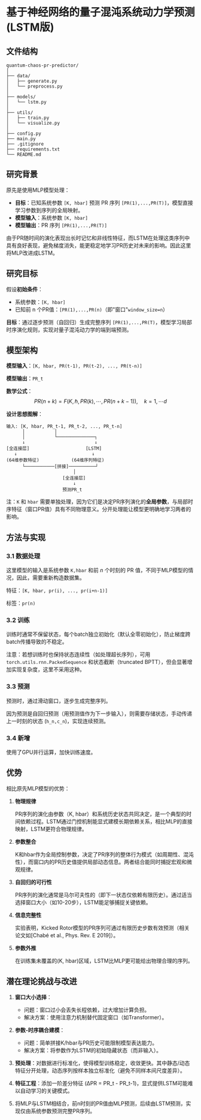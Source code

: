 # 基于神经网络的量子混沌系统动力学预测(LSTM版)

## 文件结构

```text
quantum-chaos-pr-predictor/
│
├── data/
│   ├── generate.py
│   └── preprocess.py
│
├── models/
│   └── lstm.py
│
├── utils/
│   ├── train.py
│   └── visualize.py
│
├── config.py
├── main.py
├── .gitignore
├── requirements.txt
└── README.md
```



## 研究背景

原先是使用MLP模型处理：

- **目标**：已知系统参数 `[K, hbar]` 预测 PR 序列 `[PR(1),...,PR(T)]`，模型直接学习参数到序列的全局映射。
- **模型输入**：系统参数 `[K, hbar]` 
- **模型输出**：PR 序列 `[PR(1),...,PR(T)]` 

由于PR随时间的演化表现出长时记忆和非线性特征，而LSTM在处理这类序列中具有良好表现，避免梯度消失，能更稳定地学习PR历史对未来的影响。因此这里将MLP改进成LSTM。



## 研究目标

假设**初始条件**：

- 系统参数：`[K, hbar]`
- 已知前 n 个PR值：`[PR(1),...,PR(n)`（即"窗口"`window_size=n`）

**目标**：通过逐步预测（自回归）生成完整序列 `[PR(1),...,PR(T)`，模型学习局部时序演化规则，实现对量子混沌动力学的端到端预测。



## 模型架构

**模型输入**：`[K, hbar, PR(t-1), PR(t-2), ..., PR(t-n)]`

**模型输出**：`PR_t`

**数学公式**：
$$
PR(n+k) = F(K,\hbar, PR(k),\cdots, PR(n+k-1)),\quad k=1,\cdots d \nonumber
$$


**设计思想图解**：

```
输入: [K, hbar, PR_t-1, PR_t-2, ..., PR_t-n] 
      │           │
      │           └──────────────┐
      ↓                          ↓
[全连接层]                     [LSTM]
   ↓                            ↓
(64维参数特征)            (64维序列特征)
      └───────────[拼接]──────────┘
                         │
                     [全连接层]
                         ↓
                     预测PR_t
```

 注：`K` 和 `hbar` 需要单独处理，因为它们是决定PR序列演化的**全局参数**，与局部时序特征（窗口PR值）具有不同物理意义。分开处理能让模型更明确地学习两者的影响。



## 方法与实现

### 3.1 数据处理

这里模型的输入是系统参数 `K,hbar` 和前 $n$ 个时刻的 PR 值，不同于MLP模型的情况，因此，需要重新构造数据集。

特征：`[K, hbar, pr(i), ..., pr(i+n-1)]`

标签：`pr(n)`



### **3.2 训练**

训练时通常不保留状态，每个batch独立初始化（默认全零初始化），防止梯度跨batch传播导致的不稳定。

注意：若想训练时也保持状态连续性（如处理超长序列），可用 `torch.utils.rnn.PackedSequence` 和状态截断（truncated BPTT），但会显著增加实现复杂度，这里不采用这种。



### 3.3 预测

预测时，通过滑动窗口，逐步生成完整序列。

因为预测是自回归预测（用预测值作为下一步输入），则需要存储状态，手动传递上一时刻的状态 (`h_n,c_n`)，实现连续预测。



### 3.4 新增

使用了GPU并行运算，加快训练速度。



## 优势

相比原先MLP模型的优势：

1. **物理规律**

   PR序列的演化由参数（K, hbar）和系统历史状态共同决定，是一个典型的时间依赖过程。LSTM通过门控机制能显式建模长期依赖关系，相比MLP的直接映射，LSTM更符合物理规律。

2. **参数整合**

   K和hbar作为全局控制参数，决定了PR序列的整体行为模式（如周期性、混沌性），而窗口内的PR历史值提供局部动态信息。两者结合能同时捕捉宏观和微观规律。

3. **自回归的可行性**

   PR序列的演化通常是马尔可夫性的（即下一状态仅依赖有限历史）。通过适当选择窗口大小（如10-20步），LSTM能足够捕捉关键依赖。

4. **信息完整性**

   实验表明，Kicked Rotor模型的PR序列可通过有限历史步数有效预测（相关论文如[Chabé et al., Phys. Rev. E 2019]）。

5. **参数外推**

   在训练集未覆盖的(K, hbar)区域，LSTM比MLP更可能给出物理合理的序列。



## **潜在理论挑战与改进**

1. **窗口大小选择**：

   - 问题：窗口过小会丢失长程依赖，过大增加计算负担。
   - 解决方案：使用注意力机制替代固定窗口（如Transformer）。

2. **参数-时序耦合建模**：

   - 问题：简单拼接K/hbar与PR历史可能限制模型表达能力。
   - 解决方案：将参数作为LSTM的初始隐藏状态（而非输入）。

3. **预处理**：对数据进行标准化，使得模型训练稳定，收敛更快。其中静态/动态特征分开处理，动态序列按样本独立标准化（避免不同样本间尺度差异）。

4. **特征工程**：添加一阶差分特征 (ΔPR = PR_t - PR_t-1)，显式提供LSTM可能难以自动学习的关键模式。

5. 将MLP与LSTM相结合，前n时刻的PR值由MLP预测，后续由LSTM预测，实现仅由系统参数预测完整PR序列。

   








